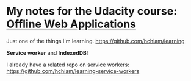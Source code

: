 # My notes for the Udacity course: [Offline Web Applications](https://classroom.udacity.com/courses/ud899)

Just one of the things I'm learning. https://github.com/hchiam/learning

**Service worker** and **IndexedDB**!

I already have a related repo on service workers: https://github.com/hchiam/learning-service-workers
